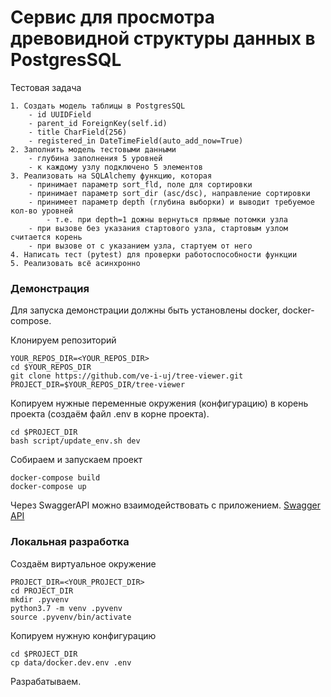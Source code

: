 # Сервис для просмотра древовидной структуры данных в PostgresSQL

Тестовая задача

    1. Создать модель таблицы в PostgresSQL
        - id UUIDField
        - parеnt_id ForeignKey(self.id)
        - title CharField(256)
        - registered_in DateTimeField(auto_add_now=True)
    2. Заполнить модель тестовыми данными
        - глубина заполнения 5 уровней
        - к каждому узлу подключено 5 элементов
    3. Реализовать на SQLAlchemy функцию, которая
        - принимает параметр sort_fld, поле для сортировки
        - принимает параметр sort_dir (asc/dsc), направление сортировки
        - принимеет параметр depth (глубина выборки) и выводит требуемое кол-во уровней
            - т.е. при depth=1 дожны вернуться прямые потомки узла
        - при вызове без указания стартового узла, стартовым узлом считается корень
        - при вызове от с указанием узла, стартуем от него
    4. Написать тест (pytest) для проверки работоспособности функции
    5. Реализовать всё асинхронно



### Демонстрация

Для запуска демонстрации должны быть установлены docker, docker-compose.

Клонируем репозиторий

```
YOUR_REPOS_DIR=<YOUR_REPOS_DIR>
cd $YOUR_REPOS_DIR
git clone https://github.com/ve-i-uj/tree-viewer.git
PROJECT_DIR=$YOUR_REPOS_DIR/tree-viewer
```

Копируем нужные переменные окружения (конфигурацию) в корень проекта (создаём файл .env в корне проекта).

```
cd $PROJECT_DIR
bash script/update_env.sh dev
```

Собираем и запускаем проект


```
docker-compose build
docker-compose up
```

Через SwaggerAPI можно взаимодействовать с приложением.
[Swagger API](http://127.0.0.1:8080/)  



### Локальная разработка

Создаём виртуальное окружение

```
PROJECT_DIR=<YOUR_PROJECT_DIR>
cd PROJECT_DIR
mkdir .pyvenv
python3.7 -m venv .pyvenv
source .pyvenv/bin/activate
```

Копируем нужную конфигурацию

```
cd $PROJECT_DIR
cp data/docker.dev.env .env
```

Разрабатываем.

